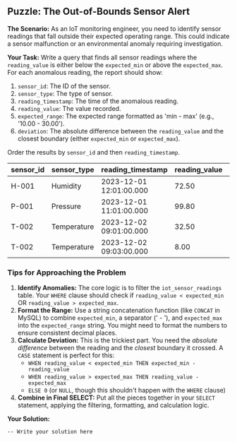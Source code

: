 ## Puzzle: The Out-of-Bounds Sensor Alert

**The Scenario:** As an IoT monitoring engineer, you need to identify sensor readings that fall outside their expected operating range. This could indicate a sensor malfunction or an environmental anomaly requiring investigation.

**Your Task:** Write a query that finds all sensor readings where the `reading_value` is either below the `expected_min` or above the `expected_max`. For each anomalous reading, the report should show:

1. `sensor_id`: The ID of the sensor.
2. `sensor_type`: The type of sensor.
3. `reading_timestamp`: The time of the anomalous reading.
4. `reading_value`: The value recorded.
5. `expected_range`: The expected range formatted as 'min - max' (e.g., '10.00 - 30.00').
6. `deviation`: The absolute difference between the `reading_value` and the closest boundary (either `expected_min` or `expected_max`).

Order the results by `sensor_id` and then `reading_timestamp`.

| **sensor_id** | **sensor_type** | **reading_timestamp** | **reading_value** | **expected_range** | **deviation** |
| ------------------- | --------------------- | --------------------------- | ----------------------- | ------------------------ | ------------------- |
| H-001               | Humidity              | 2023-12-01 12:01:00.000     | 72.50                   | 40.00 - 70.00            | 2.50                |
| P-001               | Pressure              | 2023-12-01 11:01:00.000     | 99.80                   | 100.00 - 105.00          | 0.20                |
| T-002               | Temperature           | 2023-12-02 09:01:00.000     | 32.50                   | 10.00 - 30.00            | 2.50                |
| T-002               | Temperature           | 2023-12-02 09:03:00.000     | 8.00                    | 10.00 - 30.00            | 2.00                |

### Tips for Approaching the Problem

1. **Identify Anomalies:** The core logic is to filter the `iot_sensor_readings` table. Your `WHERE` clause should check if `reading_value < expected_min` OR `reading_value > expected_max`.
2. **Format the Range:** Use a string concatenation function (like `CONCAT` in MySQL) to combine `expected_min`, a separator (' - '), and `expected_max` into the `expected_range` string. You might need to format the numbers to ensure consistent decimal places.
3. **Calculate Deviation:** This is the trickiest part. You need the *absolute difference* between the reading and the *closest* boundary it crossed. A `CASE` statement is perfect for this:
   * `WHEN reading_value < expected_min THEN expected_min - reading_value`
   * `WHEN reading_value > expected_max THEN reading_value - expected_max`
   * `ELSE 0` (or `NULL`, though this shouldn't happen with the `WHERE` clause)
4. **Combine in Final SELECT:** Put all the pieces together in your `SELECT` statement, applying the filtering, formatting, and calculation logic.

**Your Solution:**

```sqll
-- Write your solution here
```
